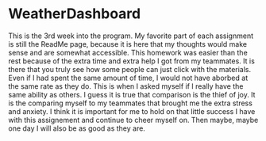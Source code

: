 # WeatherDashboard

This is the 3rd week into the program. My favorite part of each assignment is still the ReadMe page, because it is here that my thoughts would make sense and are somewhat accessible. This homework was easier than the rest because of the extra time and extra help I got from my teammates. It is there that you truly see how some people can just click with the materials. Even if I had spent the same amount of time, I would not have aborbed at the same rate as they do. This is when I asked myself if I really have the same ability as others. I guess it is true that comparison is the thief of joy. It is the comparing myself to my teammates that brought me the extra stress and anxiety. I think it is important for me to hold on that little success I have with this assignement and continue to cheer myself on. Then maybe, maybe one day I will also be as good as they are. 